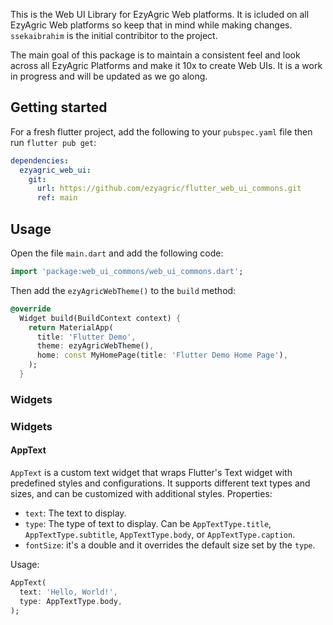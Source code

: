 This is the Web UI Library for EzyAgric Web platforms. It is icluded on all EzyAgric Web platforms so keep that in mind while making changes.  ```ssekaibrahim``` is the initial contribitor to the project. 

The main goal of this package is to maintain a consistent feel and look across all EzyAgric Platforms and make it 10x to create Web UIs. It is a work in progress and will be updated as we go along.

## Getting started

For a fresh flutter project, add the following to your `pubspec.yaml` file then run ```flutter pub get```:

```yaml
dependencies:
  ezyagric_web_ui:
    git:
      url: https://github.com/ezyagric/flutter_web_ui_commons.git
      ref: main

```

## Usage
 Open the file `main.dart` and add the following code:
```dart
import 'package:web_ui_commons/web_ui_commons.dart';
```

Then add the ```ezyAgricWebTheme()``` to the `build` method:

```dart
@override
  Widget build(BuildContext context) {
    return MaterialApp(
      title: 'Flutter Demo',
      theme: ezyAgricWebTheme(),
      home: const MyHomePage(title: 'Flutter Demo Home Page'),
    );
  }
```

### Widgets
### Widgets

#### AppText
`AppText` is a custom text widget that wraps Flutter's Text widget with predefined styles and configurations. It supports different text types and sizes, and can be customized with additional styles.
Properties:
- `text`: The text to display.
- `type`: The type of text to display. Can be `AppTextType.title`, `AppTextType.subtitle`, `AppTextType.body`, or `AppTextType.caption`.
- `fontSize`: it's a double and it overrides the default size set by the `type`.

Usage:
```dart
AppText(
  text: 'Hello, World!',
  type: AppTextType.body,
);
```


